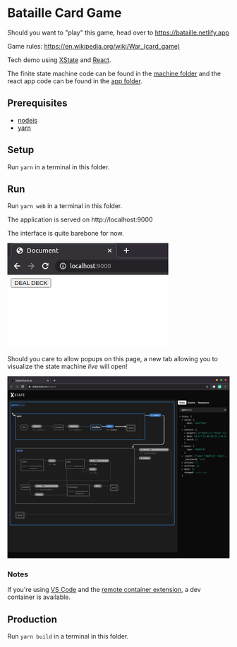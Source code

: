 # Bataille Card Game

Should you want to "play" this game, head over to https://bataille.netlify.app

Game rules: https://en.wikipedia.org/wiki/War_(card_game)

Tech demo using [XState](http://xstate.js.org/) and [React](https://reactjs.org/).

The finite state machine code can be found in the [machine folder](./machine) and the react app code can be found in the [app folder](./app).

## Prerequisites

- [nodejs](https://nodejs.org/en/)
- [yarn](https://yarnpkg.com/)

## Setup

Run `yarn` in a terminal in this folder.

## Run

Run `yarn web` in a terminal in this folder.

The application is served on http://localhost:9000

The interface is quite barebone for now.

![App interface](./docs/app-screenshot.png)

Should you care to allow popups on this page, a new tab allowing you to visualize the state machine *live* will open!

![A live view of the state machine](./docs/state-machine-live-view-screenshot.png)

### Notes

If you're using [VS Code](https://code.visualstudio.com/) and the [remote container extension](https://code.visualstudio.com/docs/remote/containers), a dev container is available.

## Production

Run `yarn build` in a terminal in this folder.